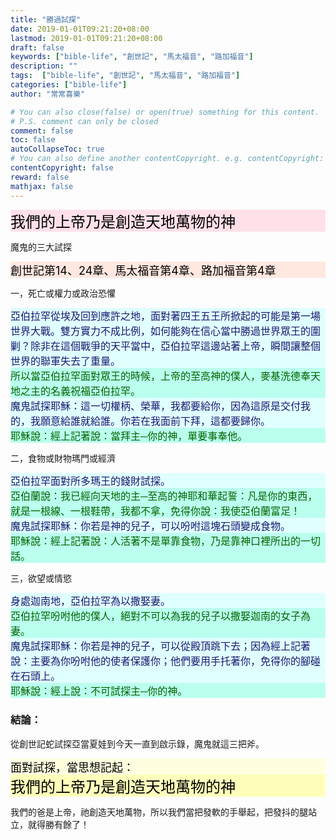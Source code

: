 ```yaml
---
title: "勝過試探"
date: 2019-01-01T09:21:20+08:00
lastmod: 2019-01-01T09:21:20+08:00
draft: false
keywords: ["bible-life", "創世記", "馬太福音", "路加福音"]
description: ""
tags:  ["bible-life", "創世記", "馬太福音", "路加福音"]
categories: ["bible-life"]
author: "常常喜樂"

# You can also close(false) or open(true) something for this content.
# P.S. comment can only be closed
comment: false
toc: false
autoCollapseToc: true
# You can also define another contentCopyright. e.g. contentCopyright: "This is another copyright."
contentCopyright: false
reward: false
mathjax: false
---
```


<div style="background-color:#FFE0E8"><font size="5", color="#000000">
我們的上帝乃是創造天地萬物的神
</font>
</div>

魔鬼的三大試探

<div style="background-color:#FFE8E0"><font size="4", color="#000000">
創世記第14、24章、馬太福音第4章、路加福音第4章
</font>
</div>

一，死亡或權力或政治恐懼

<div style="background-color:#E0FFFF"><font size="3", color="#191970">
亞伯拉罕從埃及回到應許之地，面對著四王五王所掀起的可能是第一場世界大戰。雙方實力不成比例，如何能夠在信心當中勝過世界眾王的圍剿？除非在這個戰爭的天平當中，亞伯拉罕這邊站著上帝，瞬間讓整個世界的聯軍失去了重量。
</font>
</div>

<div style="background-color:#BBFFEE"><font size="3", color="#006400">
所以當亞伯拉罕面對眾王的時候，上帝的至高神的僕人，麥基洗德奉天地之主的名義祝福亞伯拉罕。
</font>
</div>

<div style="background-color:#E0FFFF"><font size="3", color="#191970">
魔鬼試探耶穌：這一切權柄、榮華，我都要給你，因為這原是交付我的，我願意給誰就給誰。你若在我面前下拜，這都要歸你。
</font>
</div>

<div style="background-color:#BBFFEE"><font size="3", color="#006400">
耶穌說：經上記著說：當拜主─你的神，單要事奉他。
</font>
</div>
  
二，食物或財物瑪門或經濟

<div style="background-color:#E0FFFF"><font size="3", color="#191970">
亞伯拉罕面對所多瑪王的錢財試探。
</font>
</div>

<div style="background-color:#BBFFEE"><font size="3", color="#006400">
亞伯蘭說：我已經向天地的主─至高的神耶和華起誓：凡是你的東西，就是一根線、一根鞋帶，我都不拿，免得你說：我使亞伯蘭富足！
</font>
</div>
 
<div style="background-color:#E0FFFF"><font size="3", color="#191970">
魔鬼試探耶穌：你若是神的兒子，可以吩咐這塊石頭變成食物。
</font>
</div>

<div style="background-color:#BBFFEE"><font size="3", color="#006400">
耶穌說：經上記著說：人活著不是單靠食物，乃是靠神口裡所出的一切話。
</font>
</div>

三，欲望或情慾

<div style="background-color:#E0FFFF"><font size="3", color="#191970">
身處迦南地，亞伯拉罕為以撒娶妻。
</font>
</div>

<div style="background-color:#BBFFEE"><font size="3", color="#006400">
亞伯拉罕吩咐他的僕人，絕對不可以為我的兒子以撒娶迦南的女子為妻。
</font>
</div>

<div style="background-color:#E0FFFF"><font size="3", color="#191970">
魔鬼試探耶穌：你若是神的兒子，可以從殿頂跳下去；因為經上記著說：主要為你吩咐他的使者保護你；他們要用手托著你，免得你的腳碰在石頭上。
</font>
</div>

<div style="background-color:#BBFFEE"><font size="3", color="#006400">
耶穌說：經上說：不可試探主─你的神。
</font>
</div>
 
### 結論：

從創世記蛇試探亞當夏娃到今天一直到啟示錄，魔鬼就這三把斧。

<div style="background-color:#FFFFE0"><font size="4", color="#000000">
面對試探，當思想記起：
</font>
</div>

<div style="background-color:#FFFFBB"><font size="5", color="#000000">
我們的上帝乃是創造天地萬物的神
</font>
</div>

我們的爸是上帝，祂創造天地萬物，所以我們當把發軟的手舉起，把發抖的腿站立，就得勝有餘了！